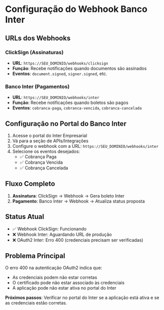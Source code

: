 # Configuração do Webhook Banco Inter

## URLs dos Webhooks

### ClickSign (Assinaturas)
- **URL**: `https://SEU_DOMINIO/webhooks/clicksign`
- **Função**: Recebe notificações quando documentos são assinados
- **Eventos**: `document.signed`, `signer.signed`, etc.

### Banco Inter (Pagamentos)
- **URL**: `https://SEU_DOMINIO/webhooks/inter`
- **Função**: Recebe notificações quando boletos são pagos
- **Eventos**: `cobranca-paga`, `cobranca-vencida`, `cobranca-cancelada`

## Configuração no Portal do Banco Inter

1. Acesse o portal do Inter Empresarial
2. Vá para a seção de APIs/Integrações
3. Configure o webhook com a URL: `https://SEU_DOMINIO/webhooks/inter`
4. Selecione os eventos desejados:
   - ✅ Cobrança Paga
   - ✅ Cobrança Vencida
   - ✅ Cobrança Cancelada

## Fluxo Completo

1. **Assinatura**: ClickSign → Webhook → Gera boleto Inter
2. **Pagamento**: Banco Inter → Webhook → Atualiza status proposta

## Status Atual

- ✅ Webhook ClickSign: Funcionando
- ❌ Webhook Inter: Aguardando URL de produção
- ❌ OAuth2 Inter: Erro 400 (credenciais precisam ser verificadas)

## Problema Principal

O erro 400 na autenticação OAuth2 indica que:
- As credenciais podem não estar corretas
- O certificado pode não estar associado às credenciais
- A aplicação pode não estar ativa no portal do Inter

**Próximos passos**: Verificar no portal do Inter se a aplicação está ativa e se as credenciais estão corretas.